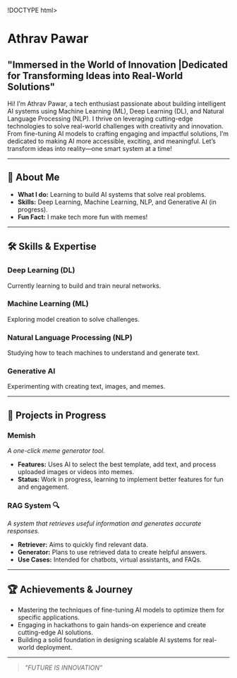 !DOCTYPE html>
<html lang="en">
<head>
    <meta charset="UTF-8">
    <meta name="viewport" content="width=device-width, initial-scale=1.0">
</head>
<body>
    <h1>Athrav Pawar</h1>
    <h2>"Immersed in the World of Innovation |Dedicated for Transforming Ideas into Real-World Solutions"</h2>
    <p>
        Hi! I’m Athrav Pawar, a tech enthusiast passionate about building intelligent AI systems using Machine Learning (ML), Deep Learning (DL), and Natural Language Processing (NLP). I thrive on leveraging cutting-edge technologies to solve real-world challenges with creativity and innovation. From fine-tuning AI models to crafting engaging and impactful solutions, I’m dedicated to making AI more accessible, exciting, and meaningful.
        Let’s transform ideas into reality—one smart system at a time!
    </p>
    <hr>
    <h2>🚀 About Me </h2>
    <ul>
        <li><strong>What I do:</strong> Learning to build AI systems that solve real problems.</li>
        <li><strong>Skills:</strong> Deep Learning, Machine Learning, NLP, and Generative AI (in progress).</li>
        <li><strong>Fun Fact:</strong> I make tech more fun with memes!</li>
    </ul>
    <hr>
    <h2>🛠️ Skills & Expertise</h2>
    <h3>Deep Learning (DL)</h3>
    <p>Currently learning to build and train neural networks.</p>
    <h3>Machine Learning (ML)</h3>
    <p>Exploring model creation to solve challenges.</p>
    <h3>Natural Language Processing (NLP)</h3>
    <p>Studying how to teach machines to understand and generate text.</p>
    <h3>Generative AI</h3>
    <p>Experimenting with creating text, images, and memes.</p>
    <hr>
    <h2>🌟 Projects in Progress</h2>
    <h3>Memish</h3>
    <p><em>A one-click meme generator tool.</em></p>
    <ul>
        <li><strong>Features:</strong> Uses AI to select the best template, add text, and process uploaded images or videos into memes.</li>
        <li><strong>Status:</strong> Work in progress, learning to implement better features for fun and engagement.</li>
    </ul>
    <h3>RAG System 🔍</h3>
    <p><em>A system that retrieves useful information and generates accurate responses.</em></p>
    <ul>
        <li><strong>Retriever:</strong> Aims to quickly find relevant data.</li>
        <li><strong>Generator:</strong> Plans to use retrieved data to create helpful answers.</li>
        <li><strong>Use Cases:</strong> Intended for chatbots, virtual assistants, and FAQs.</li>
    </ul>
    <hr>
    <h2>🏆 Achievements & Journey</h2>
    <ul>
        <li>Mastering the techniques of fine-tuning AI models to optimize them for specific applications.</li>
        <li>Engaging in hackathons to gain hands-on experience and create cutting-edge AI solutions.</li>
        <li>Building a solid foundation in designing scalable AI systems for real-world deployment.</li>
    </ul>
    <hr>
    <blockquote>
        <p><em>"FUTURE IS INNOVATION"</em></p>
    </blockquote>
</body>
</html>
